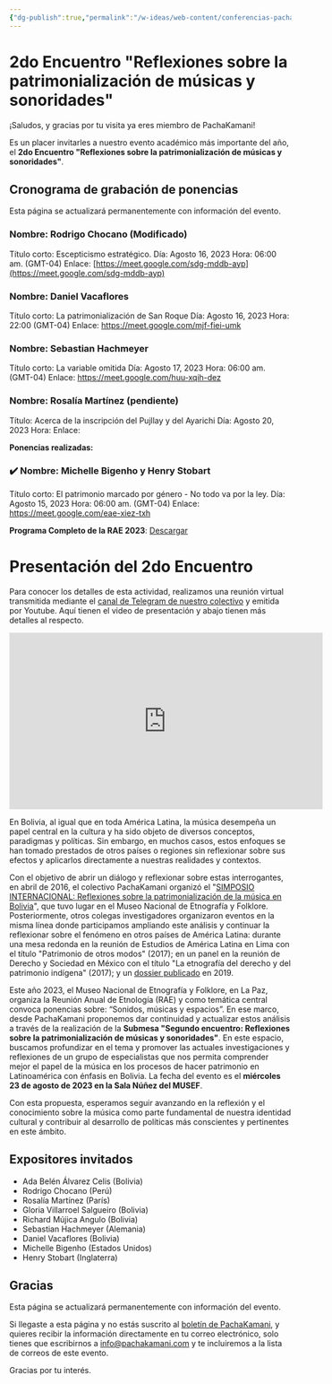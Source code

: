 ```yaml
---
{"dg-publish":true,"permalink":"/w-ideas/web-content/conferencias-pacha-kamani-en-rae-2023/"}
---
```


# 2do Encuentro "Reflexiones sobre la patrimonialización de músicas y sonoridades"

¡Saludos, y gracias por tu visita ya eres miembro de PachaKamani!

Es un placer invitarles a nuestro evento académico más importante del año, el **2do Encuentro "Reflexiones sobre la patrimonialización de músicas y sonoridades"**. 
## Cronograma de grabación de ponencias 

Esta página se actualizará permanentemente con información del evento. 

### Nombre: Rodrigo Chocano (Modificado)
Título corto: Escepticismo estratégico.
Día: Agosto 16, 2023
Hora: 06:00 am. (GMT-04)
Enlace: 
[https://meet.google.com/sdg-mddb-ayp](https://meet.google.com/sdg-mddb-ayp)

### Nombre: Daniel Vacaflores
Título corto: La patrimonialización de San Roque
Día: Agosto 16, 2023
Hora: 22:00 (GMT-04)
Enlace: 
https://meet.google.com/mjf-fiei-umk

### Nombre: Sebastian Hachmeyer
Título corto: La variable omitida
Día: Agosto 17, 2023
Hora: 06:00 am. (GMT-04)
Enlace: 
https://meet.google.com/huu-xqih-dez

### Nombre: Rosalía Martínez (pendiente)
Título: Acerca de la inscripción del Pujllay y del Ayarichi
Día: Agosto 20, 2023
Hora: 
Enlace: 

**Ponencias realizadas:**
### ✔️ Nombre: Michelle Bigenho y Henry Stobart
Título corto: El patrimonio marcado por género - No todo va por la ley.
Día: Agosto 15, 2023
Hora: 06:00 am. (GMT-04)
Enlace: 
https://meet.google.com/eae-xiez-txh

**Programa Completo de la RAE 2023**: [Descargar](http://www.musef.org.bo/pdf/rae/Programa_RAE2023.pdf) 

# Presentación del 2do Encuentro

Para conocer los detalles de esta actividad, realizamos una reunión virtual transmitida mediante el [canal de Telegram de nuestro colectivo](https://t.me/PachaKamani) y emitida por Youtube. Aquí tienen el video de presentación y abajo tienen más detalles al respecto.

<iframe width="560" height="315" src="https://www.youtube.com/embed/rHtjDtwQgLU" title="YouTube video player" frameborder="0" allow="accelerometer; autoplay; clipboard-write; encrypted-media; gyroscope; picture-in-picture; web-share" allowfullscreen></iframe>


En Bolivia, al igual que en toda América Latina, la música desempeña un papel central en la cultura y ha sido objeto de diversos conceptos, paradigmas y políticas. Sin embargo, en muchos casos, estos enfoques se han tomado prestados de otros países o regiones sin reflexionar sobre sus efectos y aplicarlos directamente a nuestras realidades y contextos.

Con el objetivo de abrir un diálogo y reflexionar sobre estas interrogantes, en abril de 2016, el colectivo PachaKamani organizó el "[SIMPOSIO INTERNACIONAL: Reflexiones sobre la patrimonialización de la música en Bolivia](https://pachakamani.com/blog/simposio-internacional-reflexiones-sobre-la-patrimonializacion-de-la-musica-en-bolivia/)", que tuvo lugar en el Museo Nacional de Etnografía y Folklore. Posteriormente, otros colegas investigadores organizaron eventos en la misma línea donde participamos ampliando este análisis y continuar la reflexionar sobre el fenómeno en otros países de América Latina: durante una mesa redonda en la reunión de Estudios de América Latina en Lima con el título "Patrimonio de otros modos" (2017); en un panel en la reunión de Derecho y Sociedad en México con el título "La etnografía del derecho y del patrimonio indígena" (2017); y un [dossier publicado](https://pure.royalholloway.ac.uk/en/publications/del-indigenismo-al-patrimonialismo-una-introducci%C3%B3n-al-dossier-so) en 2019.

Este año 2023, el Museo Nacional de Etnografía y Folklore, en La Paz, organiza la Reunión Anual de Etnología (RAE) y como temática central convoca ponencias sobre: “Sonidos, músicas y espacios”. En ese marco, desde PachaKamani proponemos dar continuidad y actualizar estos análisis a través de la realización de la **Submesa "Segundo encuentro: Reflexiones sobre la patrimonialización de músicas y sonoridades"**. En este espacio, buscamos profundizar en el tema y promover las actuales investigaciones y reflexiones de un grupo de especialistas que nos permita comprender mejor el papel de la música en los procesos de hacer patrimonio en Latinoamérica con énfasis en Bolivia. La fecha del evento es el **miércoles 23 de agosto de 2023 en la Sala Núñez del MUSEF**.

Con esta propuesta, esperamos seguir avanzando en la reflexión y el conocimiento sobre la música como parte fundamental de nuestra identidad cultural y contribuir al desarrollo de políticas más conscientes y pertinentes en este ámbito.

## Expositores invitados 

- Ada Belén Álvarez Celis (Bolivia)
- Rodrigo Chocano (Perú)
- Rosalía Martínez (París)
- Gloria Villarroel Salgueiro (Bolivia)
- Richard Mújica Angulo (Bolivia)
- Sebastian Hachmeyer (Alemania)
- Daniel Vacaflores (Bolivia)
- Michelle Bigenho (Estados Unidos)
- Henry Stobart (Inglaterra)
## Gracias

Esta página se actualizará permanentemente con información del evento. 

Si llegaste a esta página y no estás suscrito al [boletín de PachaKamani](https://pachakamani.com/correo/), y quieres recibir la información directamente en tu correo electrónico, solo tienes que escribirnos a info@pachakamani.com y te incluiremos a la lista de correos de este evento. 

Gracias por tu interés. 
